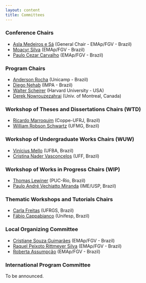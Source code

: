 ```yaml
---
layout: content
title: Committees
---
```


### Conference Chairs

- [Asla Medeiros e Sá](http://emap.fgv.br/people/asla.sa.html) (General Chair - EMAp/FGV - Brazil)
- [Moacyr Silva](http://emap.fgv.br/people/moacyr.silva.html) (EMAp/FGV - Brazil)
- [Paulo Cezar Carvalho](http://emap.fgv.br/people/paulo.carvalho.html) (EMAp/FGV - Brazil)

### Program Chairs

- [Anderson Rocha](http://www.ic.unicamp.br/~rocha/) (Unicamp - Brazil) 
- [Diego Nehab](http://w3.impa.br/~diego/) (IMPA - Brazil) 
- [Walter Scheirer](http://www.wjscheirer.com/) (Harvard University - USA)
- [Derek Nowrouzezahrai](http://www.iro.umontreal.ca/~derek/) (Univ. of Montreal, Canada)

### Workshop of Theses and Dissertations Chairs (WTD)

- [Ricardo Marroquim](http://www.lcg.ufrj.br/Members/ricardo) (Coppe-UFRJ, Brazil)
- [William Robson Schwartz](http://homepages.dcc.ufmg.br/~william/) (UFMG, Brazil)

### Workshop of Undergraduate Works Chairs (WUW)

- [Vinícius Mello](http://www.dmat.ufba.br/~vinicius.mello/) (UFBA, Brazil) 
- [Cristina Nader Vasconcelos](http://www2.ic.uff.br/~crisnv/index.php) (UFF, Brazil) 

### Workshop of Works in Progress Chairs (WIP)

- [Thomas Lewiner](http://zeus.mat.puc-rio.br/tomlew/tomlew_uk.php) (PUC-Rio, Brazil) 
- [Paulo André Vechiatto Miranda](http://www.vision.ime.usp.br/~pmiranda/) (IME/USP, Brazil) 

### Thematic Workshops and Tutorials Chairs

- [Carla Freitas](https://wiki.inf.ufrgs.br/Carla_Dal_Sasso_Freitas) (UFRGS, Brazil)
- [Fábio Cappabianco](http://lattes.cnpq.br/7438076121387151) (Unifesp, Brazil)

### Local Organizing Committee

- [Cristiane Souza Guimarães](http://emap.fgv.br/equipe-admin.html) (EMAp/FGV - Brazil)
- [Raquel Peixoto Rittmeyer Silva](http://emap.fgv.br/equipe-admin.html) (EMAp/FGV - Brazil)
- [Roberta Assumpção](http://emap.fgv.br/equipe-admin.html) (EMAp/FGV - Brazil)

### International Program Committee

To be announced.

